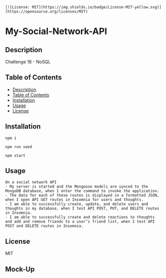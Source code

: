 	[![License: MIT](https://img.shields.io/badge/License-MIT-yellow.svg)](https://opensource.org/licenses/MIT)


# My-Social-Network-API



## Description
Challenge 18 - NoSQL


## Table of Contents 

  - [Description](#description)
  - [Table of Contents](#table-of-contents)
  - [Installation](#installation)
  - [Usage](#usage)
  - [License](#license)




## Installation
```
npm i

npm run seed

npm start

```

## Usage
```
On a social network API
- My server is started and the Mongoose models are synced to the MongoDB database, when I enter the command to invoke the application.
- The data for each of these routes is displayed in a formatted JSON, when I open API GET routes in Insomnia for users and thoughts.
- I am able to successfully create, update, and delete users and thoughts in my database, when I test API POST, PUT, and DELETE routes in Insomnia.
- I am able to successfully create and delete reactions to thoughts and add and remove friends to a user’s friend list, when I test API POST and DELETE routes in Insomnia.

```


## License
MIT

## Mock-Up

